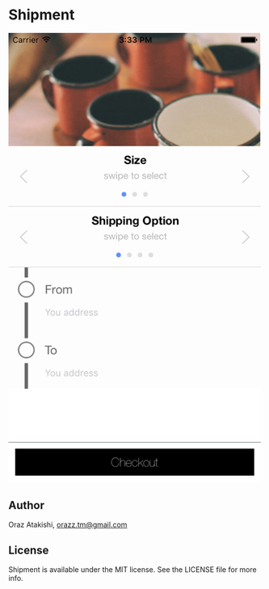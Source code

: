 # Shipment

<img src="1.png" width="500">

## Author

Oraz Atakishi, orazz.tm@gmail.com

## License

Shipment is available under the MIT license. See the LICENSE file for more info.
